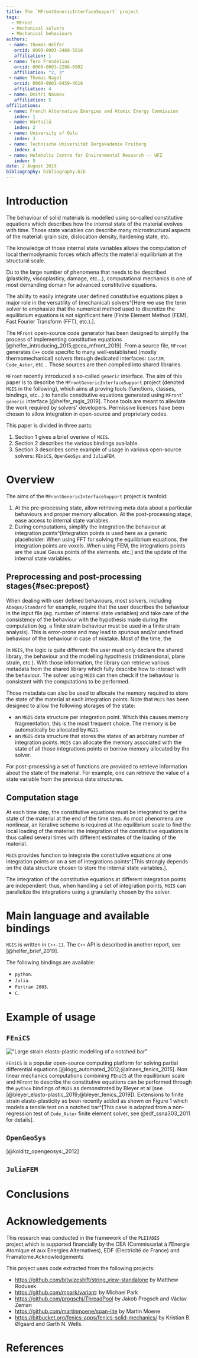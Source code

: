 ```yaml
---
title: The `MFrontGenericInterfaceSupport` project
tags:
  - MFront
  - Mechanical solvers
  - Mechanical behaviours
authors:
 - name: Thomas Helfer
   orcid: 0000-0003-2460-5816
   affiliation: 1
 - name: Tero Frondelius
   orcid: 0000-0003-2288-0902
   affiliation: "2, 3"
 - name: Thomas Nagel
   orcid: 0000-0001-8459-4616
   affiliation: 4
 - name: Dmitri Naumov
   affiliation: 5
affiliations:
 - name: French Alternative Energies and Atomic Energy Commission
   index: 1
 - name: Wärtsilä
   index: 2
 - name: University of Oulu
   index: 3
 - name: Technische Universität Bergakademie Freiberg
   index: 4
 - name: Helmholtz Centre for Environmental Research -- UFZ
   index: 5
date: 2 August 2019
bibliography: bibliography.bib
---
```


<!--
pandoc -f markdown_strict --bibliography=bibliography.bib --filter pandoc-citeproc paper.md -o paper.pdf
-->

# Introduction

The behaviour of solid materials is modelled using so-called
constitutive equations which describes how the internal state of the
material evolves with time. Those state variables can describe many
microstructural aspects of the material: grain size, dislocation
density, hardening state, etc.

The knowledge of those internal state variables allows the computation
of local thermodynamic forces which affects the material equilibrium at
the structural scale.

Du to the large number of phenomena that needs to be described
(plasticity, viscoplasticy, damage, etc...), computational mechanics is
one of most demanding domain for advanced constitutive equations.

The ability to easily integrate user defined constitutive equations
plays a major role in the versatility of (mechanical) solvers^[Here we
use the term solver to emphasize that the numerical method used to
discretize the equilibrium equations is not significant here (Finite
Element Method (FEM), Fast Fourier Transform (FFT), etc.).].

The `MFront` open-source code generator has been designed to simplify
the process of implementing constitutive equations
[@helfer_introducing_2015;@cea_mfront_2019]. From a source file,
`MFront` generates `C++` code specific to many well-established (mostly
thermomechanical) solvers through dedicated interfaces: `Cast3M`,
`Code_Aster`, etc... Those sources are then compiled into shared
libraries.

`MFront` recently introduced a so-called `generic` interface. The aim of
this paper is to describe the `MFrontGenericInterfaceSupport` project
(denoted `MGIS` in the following), which aims at proving tools
(functions, classes, bindings, etc…) to handle constitutive equations
generated using `MFront`' `generic` interface [@helfer_mgis_2019]. Those
tools are meant to alleviate the work required by solvers' developers.
Permissive licences have been chosen to allow integration in open-source
and proprietary codes.

This paper is divided in three parts:

1. Section 1 gives a brief overiew of `MGIS`.
2. Section 2 describes the various bindings available.
3. Section 3 describes some example of usage in various open-source
  solvers: `FEniCS`, `OpenGeoSys` and `JuliaFEM`.

# Overview

The aims of the `MFrontGenericInterfaceSupport` project is twofold:

1. At the pre-processing state, allow retrieving meta data about a
  particular behaviours and proper memory allocation. At the
  post-processing stage, ease access to internal state variables.
2. During computations, simplify the integration the behaviour at
  integration points^[Integration points is used here as a generic
  placeholder. When using FFT for solving the equilibrium equations, the
  integration points are voxels. When using FEM, the integrations points
  are the usual Gauss points of the elements. etc.] and the update of
  the internal state variables.

## Preprocessing and post-processing stages{#sec:prepost}

When dealing with user defined behaviours, most solvers, including
`Abaqus/Standard` for example, require that the user describes the
behaviour in the input file (eg. number of internal state variables) and
take care of the consistency of the behaviour with the hypothesis made
during the computation (eg. a finite strain behaviour must be used in a
finite strain analysis). This is error-prone and may lead to spurious
and/or undefined behaviour of the behaviour in case of mistake. Most of the time, the 

In `MGIS`, the logic is quite different: the user must only declare the
shared library, the behaviour and the modelling hypothesis
(tridimensional, plane strain, etc.). With those information, the
library can retrieve various metadata from the shared library which
fully describe how to interact with the behaviour. The solver using
`MGIS` can then check if the behaviour is consistent with the
computations to be performed.

Those metadata can also be used to allocate the memory required to store
the state of the material at each integration points. Note that `MGIS`
has been designed to allow the following storages of the state:

- an `MGIS` data structure per integration point. Which this causes
  memory fragmentation, this is the most frequent choice. The memory is
  be automatically be allocated by `MGIS`.
- an `MGIS` data structure that stores the states of an arbitrary number
  of integration points. `MGIS` can allocate the memory associated with
  the state of all those integrations points or borrow memory allocated
  by the solver.

For post-processing a set of functions are provided to retrieve
information about the state of the material. For example, one can
retrieve the value of a state variable from the previous data
structures.

## Computation stage

At each time step, the constitutive equations must be integrated to get
the state of the material at the end of the time step. As most phenomena
are nonlinear, an iterative scheme is required at the equilibrium scale
to find the local loading of the material: the integration of the
constitutive equations is thus called several times with different
estimates of the loading of the material.

`MGIS` provides function to integrate the constitutive equations at one
integration points or on a set of integrations points^[This strongly
depends on the data structure chosen to store the internal state
variables.].

The integration of the constitutive equations at different integration
points are independent: thus, when handling a set of integration points,
`MGIS` can parallelize the integrations using a granularity chosen by
the solver.

# Main language and available bindings

`MGIS` is written in `C++-11`. The `C++` API is described in another
report, see [@helfer_brief_2019].

The following bindings are available:

- `python`.
- `Julia`.
- `Fortran 2003`.
- `C`.

# Example of usage

## `FEniCS`

!["Large strain elasto-plastic modelling of a notched
bar"](img/FEniCS.png "Large strain elasto-plastic modelling of a notched
bar")

`FEniCS` is a popular open-source computing platform for solving partial
differential equations [@logg_automated_2012;@alnaes_fenics_2015]. Non
linear mechanics computations combining `FEniCS` at the equilibrium
scale and `MFront` to describe the constitutive equations can be
performed through the `python` bindings of `MGIS` as demonstrated by
Bleyer et al (see [@bleyer_elasto-plastic_2019;@bleyer_fenics_2019]).
Extensions to finite strain elasto-plasticity as been recently added as
shown on Figure 1 which models a tensile test on a notched bar^[This
case is adapted from a non-regression test of `Code_Aster` finite
element solver, see @edf_ssna303_2011 for details].

## `OpenGeoSys`

[@kolditz_opengeosys:_2012]

## `JuliaFEM`

# Conclusions


# Acknowledgements

This research was conducted in the framework of the `PLEIADES`
project,which is supported financially by the CEA (Commissariat à
l’Energie Atomique et aux Energies Alternatives), EDF (Electricité de
France) and Framatome.Acknowledgements


This project uses code extracted from the following projects:

- https://github.com/bitwizeshift/string_view-standalone by Matthew
  Rodusek
- https://github.com/mpark/variant: by Michael Park
- https://github.com/progschj/ThreadPool by Jakob Progsch and Václav
  Zeman
- https://github.com/martinmoene/span-lite by Martin Moene
- https://bitbucket.org/fenics-apps/fenics-solid-mechanics/ by
  Kristian B. Ølgaard and Garth N. Wells.

# References
